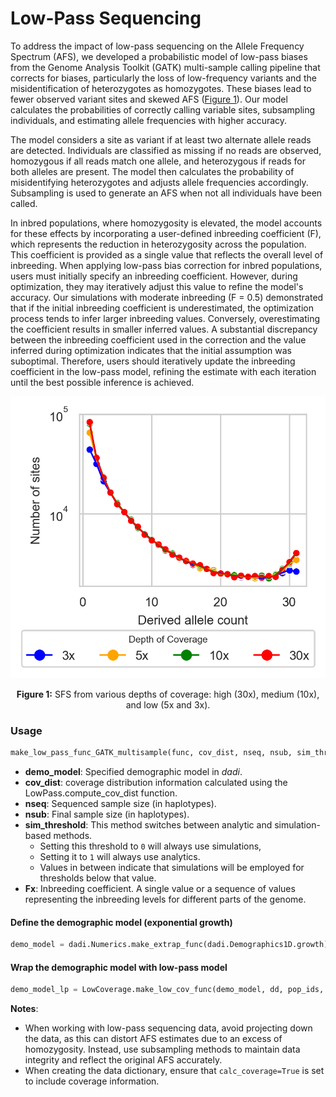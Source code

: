 # Low-Pass Sequencing

To address the impact of low-pass sequencing on the Allele Frequency Spectrum (AFS), we developed a probabilistic model of low-pass biases from the Genome Analysis Toolkit (GATK) multi-sample calling pipeline that corrects for biases, particularly the loss of low-frequency variants and the misidentification of heterozygotes as homozygotes. These biases lead to fewer observed variant sites and skewed AFS ([Figure 1](LowPassSFS.png)). Our model calculates the probabilities of correctly calling variable sites, subsampling individuals, and estimating allele frequencies with higher accuracy.

The model considers a site as variant if at least two alternate allele reads are detected. Individuals are classified as missing if no reads are observed, homozygous if all reads match one allele, and heterozygous if reads for both alleles are present. The model then calculates the probability of misidentifying heterozygotes and adjusts allele frequencies accordingly. Subsampling is used to generate an AFS when not all individuals have been called.

In inbred populations, where homozygosity is elevated, the model accounts for these effects by incorporating a user-defined inbreeding coefficient \(F\), which represents the reduction in heterozygosity across the population. This coefficient is provided as a single value that reflects the overall level of inbreeding. When applying low-pass bias correction for inbred populations, users must initially specify an inbreeding coefficient. However, during optimization, they may iteratively adjust this value to refine the model's accuracy. Our simulations with moderate inbreeding (F = 0.5) demonstrated that if the initial inbreeding coefficient is underestimated, the optimization process tends to infer larger inbreeding values. Conversely, overestimating the coefficient results in smaller inferred values. A substantial discrepancy between the inbreeding coefficient used in the correction and the value inferred during optimization indicates that the initial assumption was suboptimal. Therefore, users should iteratively update the inbreeding coefficient in the low-pass model, refining the estimate with each iteration until the best possible inference is achieved.

![Low-Pass example SFS](LowPassSFS.png)

<p align="center"><b>Figure 1:</b> SFS from various depths of coverage: high (30x), medium (10x), and low (5x and 3x).</p>

### Usage

```python
make_low_pass_func_GATK_multisample(func, cov_dist, nseq, nsub, sim_threshold=1e-2, Fx=[0])
```

- **demo_model**: Specified demographic model in *dadi*.
- **cov_dist**: coverage distribution information calculated using the LowPass.compute_cov_dist function.
- **nseq**: Sequenced sample size (in haplotypes).
- **nsub**: Final sample size (in haplotypes).
- **sim_threshold**: This method switches between analytic and simulation-based methods. 
  - Setting this threshold to `0` will always use simulations, 
  - Setting it to `1` will always use analytics. 
  - Values in between indicate that simulations will be employed for thresholds below that value.
- **Fx**: Inbreeding coefficient. A single value or a sequence of values representing the inbreeding levels for different parts of the genome.

#### Define the demographic model (exponential growth)
```python
demo_model = dadi.Numerics.make_extrap_func(dadi.Demographics1D.growth)
```

#### Wrap the demographic model with low-pass model
```python
demo_model_lp = LowCoverage.make_low_cov_func(demo_model, dd, pop_ids, nseq, nsub, sim_threshold=1e-2, Fx=[0])
```

**Notes**:
- When working with low-pass sequencing data, avoid projecting down the data, as this can distort AFS estimates due to an excess of homozygosity. Instead, use subsampling methods to maintain data integrity and reflect the original AFS accurately.
- When creating the data dictionary, ensure that `calc_coverage=True` is set to include coverage information.
